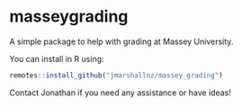 # masseygrading

A simple package to help with grading at Massey University.

You can install in R using:

```r
remotes::install_github("jmarshallnz/massey_grading")
```

Contact Jonathan if you need any assistance or have ideas!
